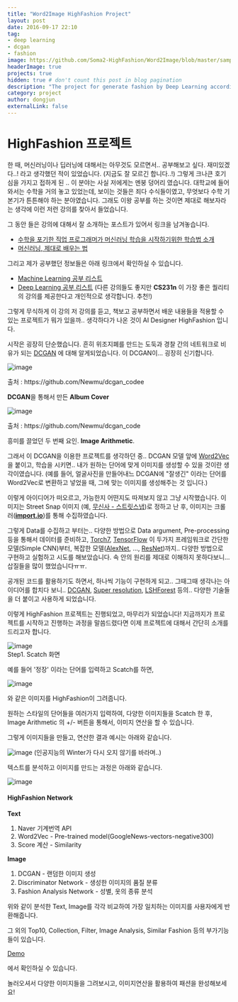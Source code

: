 ```yaml
---
title: "Word2Image HighFashion Project"
layout: post
date: 2016-09-17 22:10
tag: 
- deep learning
- dcgan
- fashion
image: https://github.com/Soma2-HighFashion/Word2Image/blob/master/sample_images/generate_samples.png?raw=true
headerImage: true
projects: true
hidden: true # don't count this post in blog pagination
description: "The project for generate fashion by Deep Learning according to input words."
category: project
author: dongjun
externalLink: false
---
```


# HighFashion 프로젝트

 한 때, 머신러닝이나 딥러닝에 대해서는 아무것도 모르면서.. 공부해보고 싶다. 재미있겠다..! 라고 생각했던 적이 있었습니다. (지금도 잘 모르긴 합니다..!) 그렇게 크나큰 호기심을 가지고 접하게 된 .. 이 분야는 사실 저에게는 멘붕 덩어리 였습니다. 대학교에 들어와서는 수학을 거의 놓고 있었는데, 보이는 것들은 죄다 수식들이였고, 무엇보다 수학 기본기가 튼튼해야 하는 분야였습니다. 그래도 이왕 공부를 하는 것이면 제대로 해보자라는 생각에 이런 저런 강의를 찾아서 들었습니다.

그 동안 들은 강의에 대해서 잘 소개하는 포스트가 있어서 링크을 남겨놓습니다.  
- [수학을 포기한 직업 프로그래머가 머신러닝 학습을 시작하기위한 학습법 소개](http://www.moreagile.net/2015/05/how-to-start-machine-learning-study.html)
- [머신러닝, 제대로 배우는 법](https://brunch.co.kr/@aidenswmo/2)

그리고 제가 공부했던 정보들은 아래 링크에서 확인하실 수 있습니다.
- [Machine Learning 공부 리스트](https://github.com/DongjunLee/TIL-MAL/blob/master/Machine%20Learning/Awesome-Machine-Learning.md)
- [Deep Learning 공부 리스트](https://github.com/DongjunLee/TIL-MAL/blob/master/Deep%20Learning/Awesome-Deep-Learning.md)
  (다른 강의들도 좋지만 **CS231n** 이 가장 좋은 퀄리티의 강의를 제공한다고 개인적으로 생각합니다. 추천!)

그렇게 무식하게 이 강의 저 강의를 듣고, 책보고 공부하면서 배운 내용들을 적용할 수 있는 프로젝트가 뭐가 있을까.. 생각하다가 나온 것이 AI Designer HighFashion 입니다.

시작은 굉장히 단순했습니다.
흔히 위조지폐를 만드는 도둑과 경찰 간의 네트워크로 비유가 되는 [DCGAN](https://arxiv.org/abs/1511.06434) 에 대해 알게되었습니다. 이 DCGAN이... 굉장히 신기합니다.


![image](https://github.com/DongjunLee/BeAwesomeToday/raw/master/images/albums_128px.png)
<figcaption class="caption">출처 : https://github.com/Newmu/dcgan_codee</figcaption>

**DCGAN**을 통해서 만든 **Album Cover**


![image](https://github.com/DongjunLee/BeAwesomeToday/raw/master/images/faces_arithmetic_collage.png)
<figcaption class="caption">출처 : https://github.com/Newmu/dcgan_code</figcaption>

흥미를 끌었던 두 번째 요인. **Image Arithmetic**.


그래서 이 DCGAN을 이용한 프로젝트를 생각하던 중.. DCGAN 모델 앞에 [Word2Vec](https://en.wikipedia.org/wiki/Word2vec) 을 붙이고, 학습을 시키면.. 내가 원하는 단어에 맞게 이미지를 생성할 수 있을 것이란 생각이였습니다. (예를 들어, 얼굴사진을 만들어내느 DCGAN에 "잘생긴" 이라는 단어를 Word2Vec로 변환하고 넣었을 때, 그에 맞는 이미지를 생성해주는 것 입니다.)

이렇게 아이디어가 떠오르고, 가능한지 어떤지도 따져보지 않고 그냥 시작했습니다. 이미지는 Street Snap 이미지 (예, [무신사 - 스트릿스냅](http://www.musinsa.com/?m=street&_y=default))로 정하고 난 후, 이미지는 크롤러([**import.io**](https://www.import.io/))를 통해 수집하였습니다.

그렇게 Data를 수집하고 부터는.. 다양한 방법으로 Data argument, Pre-processing 등을 통해서 데이터를 준비하고, [Torch7](http://torch.ch/), [TensorFlow](https://www.tensorflow.org/) 이 두가지 프레임워크로 간단한 모델(Simple CNN)부터, 복잡한 모델([AlexNet](https://papers.nips.cc/paper/4824-imagenet-classification-with-deep-convolutional-neural-networks.pdf), ..., [ResNet](https://arxiv.org/abs/1512.03385))까지.. 다양한 방법으로 구현하고 실험하고 시도를 해보았습니다. 속 안의 원리를 제대로 이해하지 못하다보니... 삽질들을 많이 했었습니다ㅠㅠ.

공개된 코드를 활용하기도 하면서, 하나씩 기능이 구현하게 되고.. 그때그때 생각나는 아이디어를 합치다 보니.. [DCGAN](https://github.com/soumith/dcgan.torch), [Super resolution](https://github.com/nagadomi/waifu2x), [LSHForest](http://scikit-learn.org/stable/modules/generated/sklearn.neighbors.LSHForest.html) 등의.. 다양한 기술들을 더 붙이고 사용하게 되었습니다.

이렇게 HighFashion 프로젝트는 진행되었고, 마무리가 되었습니다!
지금까지가 프로젝트를 시작하고 진행하는 과정을 말씀드렸다면 이제 프로젝트에 대해서 간단히 소개를 드리고자 합니다.

![image](https://github.com/DongjunLee/BeAwesomeToday/raw/master/images/scratch.png)  
Step1. Scatch 화면  

예를 들어 '정장' 이라는 단어를 입력하고 Scatch를 하면,

![image](https://github.com/DongjunLee/BeAwesomeToday/raw/master/images/sample-1.png)

와 같은 이미지를 HighFashion이 그려줍니다.

원하는 스타일의 단어들을 여러가지 입력하여, 다양한 이미지들을 Scatch 한 후,
Image Arithmetic 의 +/- 버튼을 통해서, 이미지 연산을 할 수 있습니다.

그렇게 이미지들을 만들고, 연산한 결과 예시는 아래와 같습니다.

![image](https://github.com/DongjunLee/BeAwesomeToday/raw/master/images/sample2.png)
(인공지능의 Winter가 다시 오지 않기를 바라며..)

텍스트를 분석하고 이미지를 만드는 과정은 아래와 같습니다.

![image](https://github.com/DongjunLee/BeAwesomeToday/raw/master/images/HighFashion_Network.png)

#### HighFashion Network

**Text**

1. Naver 기계번역 API
2.  Word2Vec - Pre-trained model(GoogleNews-vectors-negative300)
3.  Score 계산 - Similarity

**Image**

1. DCGAN - 랜덤한 이미지 생성
2. Discriminator Network - 생성한 이미지의 품질 분류
3. Fashion Analysis Network - 성별, 옷의 종류 분석

위와 같이 분석한 Text, Image를 각각 비교하여 가장 일치하는 이미지를 사용자에게 반환해줍니다.

그 외의 Top10, Collection, Filter, Image Analysis, Similar Fashion 등의 부가기능들이 있습니다.

[Demo](http://highfashion.pro/)

에서 확인하실 수 있습니다.

놀러오셔서 다양한 이미지들을 그려보시고, 이미지연산을 활용하여 패션을 완성해보세요!
